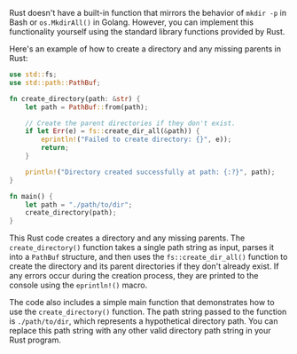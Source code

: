 Rust doesn't have a built-in function that mirrors the behavior of `mkdir -p` in Bash or `os.MkdirAll()` in Golang. However, you can implement this functionality yourself using the standard library functions provided by Rust.

Here's an example of how to create a directory and any missing parents in Rust:

```rust
use std::fs;
use std::path::PathBuf;

fn create_directory(path: &str) {
    let path = PathBuf::from(path);

    // Create the parent directories if they don't exist.
    if let Err(e) = fs::create_dir_all(&path)) {
        eprintln!("Failed to create directory: {}", e));
        return;
    }

    println!("Directory created successfully at path: {:?}", path);
}

fn main() {
    let path = "./path/to/dir";
    create_directory(path);
}
```

This Rust code creates a directory and any missing parents. The `create_directory()` function takes a single path string as input, parses it into a `PathBuf` structure, and then uses the `fs::create_dir_all()` function to create the directory and its parent directories if they don't already exist. If any errors occur during the creation process, they are printed to the console using the `eprintln!()` macro.

The code also includes a simple main function that demonstrates how to use the `create_directory()` function. The path string passed to the function is `./path/to/dir`, which represents a hypothetical directory path. You can replace this path string with any other valid directory path string in your Rust program.
